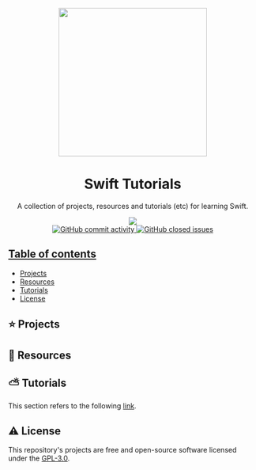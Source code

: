 <p align="center">
  <img width="auto" height="300px" src="https://developer.apple.com/swift/images/swift-og.png">
</p>

<h1 align="center">Swift Tutorials</h1>

<p align="center">
    A collection of projects, resources and tutorials (etc) for learning Swift.
</p>

<p align="center">
    <a title="License GNU" href="https://github.com/enfycius/Swift/blob/main/LICENSE"><img src="https://img.shields.io/badge/license-GPL v3-blue?style=flat-square"> <br>
    <img alt="GitHub commit activity" src="https://img.shields.io/github/commit-activity/m/enfycius/Swift"/>
    <img alt="GitHub closed issues" src="https://img.shields.io/github/issues-closed/enfycius/Swift"/>
</p>

## Table of contents

  * [Projects](#)
  * [Resources](#)
  * [Tutorials](#)
  * [License](#)

## :star: Projects

## :seedling: Resources

## :partly_sunny: Tutorials

This section refers to the following [link](https://enfycius.github.io/_enfycius/docs/Swift/intro).

## :warning: License

This repository's projects are free and open-source software licensed under the [GPL-3.0](https://github.com/enfycius/Swift/blob/master/LICENSE).